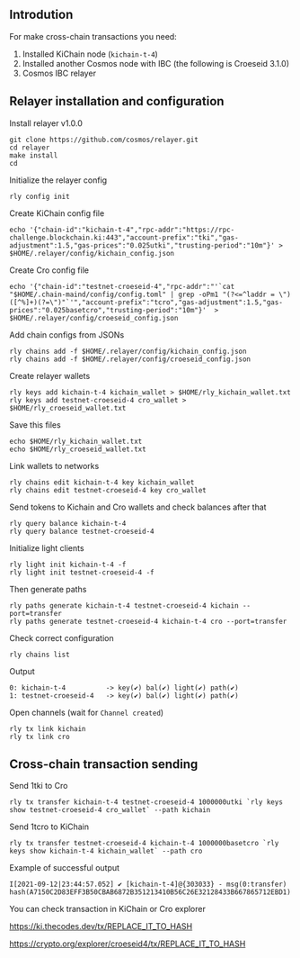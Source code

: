 Introdution
---
For make cross-chain transactions you need:
1) Installed KiChain node (```kichain-t-4```)
2) Installed another Cosmos node with IBC (the following is Croeseid 3.1.0)
3) Cosmos IBC relayer

Relayer installation and configuration
---
Install relayer v1.0.0
```cd
git clone https://github.com/cosmos/relayer.git
cd relayer
make install
cd
```
Initialize the relayer config
```
rly config init
```
Create KiChain config file
```
echo '{"chain-id":"kichain-t-4","rpc-addr":"https://rpc-challenge.blockchain.ki:443","account-prefix":"tki","gas-adjustment":1.5,"gas-prices":"0.025utki","trusting-period":"10m"}' > $HOME/.relayer/config/kichain_config.json
```
Create Cro config file
```
echo '{"chain-id":"testnet-croeseid-4","rpc-addr":"'`cat "$HOME/.chain-maind/config/config.toml" | grep -oPm1 "(?<=^laddr = \")([^%]+)(?=\")"`'","account-prefix":"tcro","gas-adjustment":1.5,"gas-prices":"0.025basetcro","trusting-period":"10m"}'  > $HOME/.relayer/config/croeseid_config.json
```
Add chain configs from JSONs
```
rly chains add -f $HOME/.relayer/config/kichain_config.json
rly chains add -f $HOME/.relayer/config/croeseid_config.json
```
Create relayer wallets
```
rly keys add kichain-t-4 kichain_wallet > $HOME/rly_kichain_wallet.txt
rly keys add testnet-croeseid-4 cro_wallet > $HOME/rly_croeseid_wallet.txt
```
Save this files
```
echo $HOME/rly_kichain_wallet.txt
echo $HOME/rly_croeseid_wallet.txt
```
Link wallets to networks
```
rly chains edit kichain-t-4 key kichain_wallet
rly chains edit testnet-croeseid-4 key cro_wallet
```
Send tokens to Kichain and Cro wallets and check balances after that
```
rly query balance kichain-t-4
rly query balance testnet-croeseid-4
```
Initialize light clients
```
rly light init kichain-t-4 -f
rly light init testnet-croeseid-4 -f
```
Then generate paths
```
rly paths generate kichain-t-4 testnet-croeseid-4 kichain --port=transfer
rly paths generate testnet-croeseid-4 kichain-t-4 cro --port=transfer
```
Check correct configuration
```
rly chains list
```
Output
```
0: kichain-t-4          -> key(✔) bal(✔) light(✔) path(✔)
1: testnet-croeseid-4   -> key(✔) bal(✔) light(✔) path(✔)
```
Open channels (wait for ```Channel created```)
```
rly tx link kichain
rly tx link cro
```

Cross-chain transaction sending
---
Send 1tki to Cro
```
rly tx transfer kichain-t-4 testnet-croeseid-4 1000000utki `rly keys show testnet-croeseid-4 cro_wallet` --path kichain
```
Send 1tcro to KiChain
```
rly tx transfer testnet-croeseid-4 kichain-t-4 1000000basetcro `rly keys show kichain-t-4 kichain_wallet` --path cro
```
Example of successful output
```
I[2021-09-12|23:44:57.052] ✔ [kichain-t-4]@{303033} - msg(0:transfer) hash(A7150C2D83EFF3B50CBAB6872B351213410B56C26E32128433B667865712EBD1)
```
You can check transaction in KiChain or Cro explorer

https://ki.thecodes.dev/tx/REPLACE_IT_TO_HASH

https://crypto.org/explorer/croeseid4/tx/REPLACE_IT_TO_HASH
